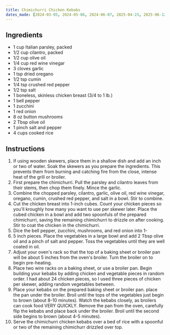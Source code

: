 ```yaml
---
title: Chimichurri Chicken Kebabs
dates_made: [2024-03-05, 2024-05-06, 2024-06-07, 2025-04-23, 2025-06-12, 2025-07-04]
---
```


## Ingredients

- 1 cup Italian parsley, packed
- 1/2 cup cilantro, packed
- 1/2 cup olive oil
- 1/4 cup red wine vinegar
- 3 cloves garlic
- 1 tsp dried oregano
- 1/2 tsp cumin
- 1/4 tsp crushed red pepper
- 1/2 tsp salt
- 1 boneless, skinless chicken breast (3/4 to 1 lb.)
- 1 bell pepper
- 1 zucchini
- 1 red onion
- 8 oz button mushrooms
- 2 Tbsp olive oil
- 1 pinch salt and pepper
- 4 cups cooked rice

## Instructions

1. If using wooden skewers, place them in a shallow dish and add an inch or two of water. Soak the skewers as you prepare the ingredients. This prevents them from burning and catching fire from the close, intense heat of the grill or broiler.
2. First prepare the chimichurri. Pull the parsley and cilantro leaves from their stems, then chop them finely. Mince the garlic.
3. Combine the chopped parsley, cilantro, garlic, olive oil, red wine vinegar, oregano, cumin, crushed red pepper, and salt in a bowl. Stir to combine.
4. Cut the chicken breast into 1-inch cubes. Count your chicken pieces so you'll kroughly how many you want to use per skewer later. Place the cubed chicken in a bowl and add two spoonfuls of the prepared chimichurri, saving the remaining chimichurri to drizzle on after cooking. Stir to coat the chicken in the chimichurri.
5. Dice the bell pepper, zucchini, mushrooms, and red onion into 1-
6. 5 inch pieces. Place the vegetables in a large bowl and add 2 Tbsp olive oil and a pinch of salt and pepper. Toss the vegetables until they are well coated in oil.
7. Adjust your oven's rack so that the top of a baking sheet or broiler pan will be about 5 inches from the oven's broiler. Turn the broiler on to begin pre-heating.
8. Place two wire racks on a baking sheet, or use a broiler pan. Begin building your kebabs by adding chicken and vegetable pieces in random order. I had about 24 chicken pieces, so I used three pieces of chicken per skewer, adding random vegetables between.
9. Place your kebabs on the prepared baking sheet or broiler pan. place the pan under the broiler. Broil until the tops of the vegetables just begin to brown (about 8-10 minutes). Watch the kebabs closely, as broilers can cook food VERY QUICKLY. Remove the pan from the oven, carefully flip the kebabs and place back under the broiler. Broil until the second side begins to brown (about 4-5 minutes).
10. Serve the chimichurri chicken kebabs over a bed of rice with a spoonful or two of the remaining chimichurr drizzled over top.
